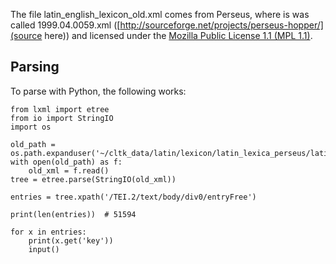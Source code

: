 The file latin\_english\_lexicon\_old.xml comes from Perseus, where is was called 1999.04.0059.xml ([http://sourceforge.net/projects/perseus-hopper/](source here)) and licensed under the [Mozilla Public License 1.1 (MPL 1.1)](http://www.mozilla.org/MPL/1.1/).

## Parsing

To parse with Python, the following works:

```
from lxml import etree
from io import StringIO
import os

old_path = os.path.expanduser('~/cltk_data/latin/lexicon/latin_lexica_perseus/latin_english_lexicon_old.xml')
with open(old_path) as f:
    old_xml = f.read()
tree = etree.parse(StringIO(old_xml))

entries = tree.xpath('/TEI.2/text/body/div0/entryFree')

print(len(entries))  # 51594

for x in entries:
    print(x.get('key'))
    input()
```
